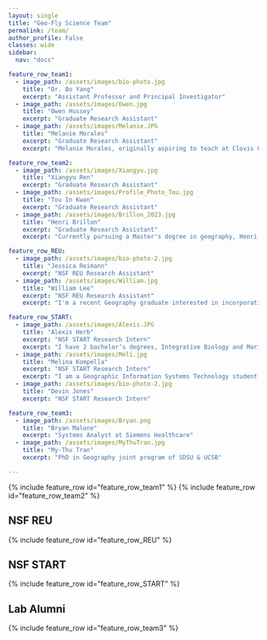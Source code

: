 ```yaml
---
layout: single
title: "Geo-Fly Science Team"
permalink: /team/
author_profile: False
classes: wide
sidebar:
  nav: "docs"

feature_row_team1:
  - image_path: /assets/images/bio-photo.jpg
    title: "Dr. Bo Yang"
    excerpt: "Assistant Professor and Principal Investigator"
  - image_path: /assets/images/Owen.jpg
    title: "Owen Hussey"
    excerpt: "Graduate Research Assistant"
  - image_path: /assets/images/Melanie.JPG
    title: "Melanie Morales"
	excerpt: "Graduate Research Assistant"
    excerpt: "Melanie Morales, originally aspiring to teach at Clovis Community College, discovered her passion for GIS, reshaping her academic path. She transferred to San Jose State University, earning a Bachelor's in Geography and an Urban Planning minor. Now, she's on track to obtain her Master's in Geography. Melanie has balanced education with roles at Mosaic America and within the SJSU Geography Department, serving as both a recruiter and a teaching assistant."

feature_row_team2:
  - image_path: /assets/images/Xiangyu.jpg
    title: "Xiangyu Ren"
    excerpt: "Graduate Research Assistant"
  - image_path: /assets/images/Profile_Photo_Tou.jpg
    title: "Tou In Kwan"
    excerpt: "Graduate Research Assistant"
  - image_path: /assets/images/Brillon_2023.jpg
    title: "Henri Brillon"
	excerpt: "Graduate Research Assistant"
    excerpt: "Currently pursuing a Master's degree in geography, Henri is interested in remote sensing applications and GIS with regards to environmental and physical topics. His involvement with coastal eelgrass mapping and home ignition zone assessments for wildfire prevention reflect these goals. With nearly a decade of advertising experience under his belt, as well as a love for music and the outdoors, Henri is a true multidisciplinarian."

feature_row_REU:
  - image_path: /assets/images/bio-photo-2.jpg
    title: "Jessica Reimann"
    excerpt: "NSF REU Research Assistant"
  - image_path: /assets/images/William.jpg
    title: "William Lee"
	excerpt: "NSF REU Research Assistant"
    excerpt: "I'm a recent Geography graduate interested in incorporating a variety of disciplines and increasing my domain knowledge in the natural sciences, social sciences, or formal sciences to conduct GIS analyses. I joined the Geofly Lab for the NSF REU program at my alma mater, and am currently working on understanding the spatial impacts of eelgrass wasting disease. In the future, I plan to take my knowledge and experiences toward working as a GIS Developer or GIS Manager in either the public sector or private sector in the near future."

feature_row_START:
  - image_path: /assets/images/Alexis.JPG
    title: "Alexis Herb"
	excerpt: "NSF START Research Intern"
    excerpt: "I have 2 bachelor’s degrees, Integrative Biology and Marine Science; I almost have a minor in Forestry (one class/technicality shy).  I did a little Environmental Engineering graduate school work at UC Davis, where I bumbled into upper division math and realized I liked that better.  Currently I work part time as a GIS tech for the Alameda County Fire Department.  As an intern in the NSF START program, I'm hoping to learn about using AI to find objects in images, and gain experience in using drones to collect data."
  - image_path: /assets/images/Meli.jpg
    title: "Melina Kompella"
	excerpt: "NSF START Research Intern"
    excerpt: "I am a Geographic Information Systems Technology student at Foothill College and an NSF research intern at SJSU. I have worked in wildland fire for the Forest Service, and I am now pivoting to research in mapping fire behavior and management tools. I am interested in the role humans can play in managing fire-impacted landscapes and building ecosystem resilience. GIS technology and aerial mapping are fantastic tools for learning about these ecosystems while mitigating human impact, and I'm excited to use them in my research."
  - image_path: /assets/images/bio-photo-2.jpg
    title: "Devin Jones"
    excerpt: "NSF START Research Intern"

feature_row_team3:
  - image_path: /assets/images/Bryan.png
    title: "Bryan Malone"
    excerpt: "Systems Analyst at Siemens Healthcare"
  - image_path: /assets/images/MyThuTran.jpg
    title: "My-Thu Tran"
    excerpt: "PhD in Geography joint program of SDSU & UCSB"

---
```

{% include feature_row id="feature_row_team1" %}
{% include feature_row id="feature_row_team2" %}
## NSF REU
{% include feature_row id="feature_row_REU" %}
## NSF START
{% include feature_row id="feature_row_START" %}
## Lab Alumni
{% include feature_row id="feature_row_team3" %}




